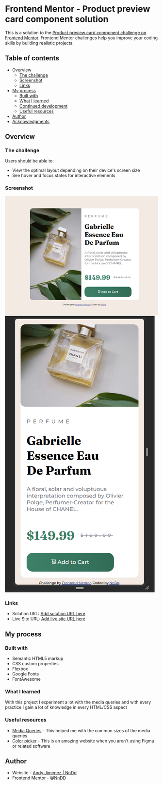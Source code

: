 # Frontend Mentor - Product preview card component solution

This is a solution to the [Product preview card component challenge on Frontend Mentor](https://www.frontendmentor.io/challenges/product-preview-card-component-GO7UmttRfa). Frontend Mentor challenges help you improve your coding skills by building realistic projects. 

## Table of contents

- [Overview](#overview)
  - [The challenge](#the-challenge)
  - [Screenshot](#screenshot)
  - [Links](#links)
- [My process](#my-process)
  - [Built with](#built-with)
  - [What I learned](#what-i-learned)
  - [Continued development](#continued-development)
  - [Useful resources](#useful-resources)
- [Author](#author)
- [Acknowledgments](#acknowledgments)


## Overview

### The challenge

Users should be able to:

- View the optimal layout depending on their device's screen size
- See hover and focus states for interactive elements

### Screenshot

![](/screenshots/desktop.png)
![](/screenshots/mobile.png)



### Links

- Solution URL: [Add solution URL here](https://your-solution-url.com)
- Live Site URL: [Add live site URL here](https://your-live-site-url.com)

## My process

### Built with

- Semantic HTML5 markup
- CSS custom properties
- Flexbox
- Google Fonts
- FontAwesome


### What I learned

With this project I experiment a lot with the media queries and with every practice I gain a lot of knowledge in every HTML/CSS aspect


### Useful resources

- [Media Queries](https://css-tricks.com/snippets/css/media-queries-for-standard-devices/) - This helped me with the common sizes of the media queries
- [Color picker](https://imagecolorpicker.com/en) - This is an amazing website when you aren't using Figma or related software

## Author

- Website - [Andy Jimenez | NnDd](https://github.com/Nn-Dd)
- Frontend Mentor - [@NnDD](https://www.frontendmentor.io/profile/Nn-Dd)
